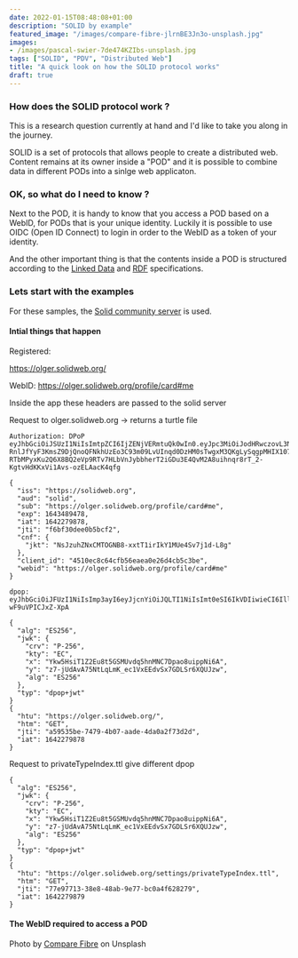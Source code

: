 ```yaml
---
date: 2022-01-15T08:48:08+01:00
description: "SOLID by example"
featured_image: "/images/compare-fibre-jlrnBE3Jn3o-unsplash.jpg"
images:
- /images/pascal-swier-7de474KZIbs-unsplash.jpg
tags: ["SOLID", "PDV", "Distributed Web"]
title: "A quick look on how the SOLID protocol works"
draft: true
---
```


### How does the SOLID protocol work ?

This is a research question currently at hand and I'd like to take you along in the journey.

SOLID is a set of protocols that allows people to create a distributed web. Content remains at its owner inside a "POD" and it is possible to combine data in different PODs into a sinlge web applicaton. 

### OK, so what do I need to know ?

Next to the POD, it is handy to know that you access a POD based on a WebID, for PODs that is your unique identity. Luckily it is possible to use OIDC (Open ID Connect) to login in order to the WebID as a token of your identity. 

And the other important thing is that the contents inside a POD is structured according to the [Linked Data](https://www.w3.org/TR/ldp/) and [RDF](https://www.w3.org/TR/rdf11-concepts/) specifications. 

### Lets start with the examples

For these samples, the [Solid community server](https://github.com/solid/community-server) is used. 

#### Intial things that happen 

Registered:

https://olger.solidweb.org/

WebID: https://olger.solidweb.org/profile/card#me

Inside the app these headers are passed to the solid server

Request to olger.solidweb.org -> returns a turtle file
```
Authorization: DPoP eyJhbGciOiJSUzI1NiIsImtpZCI6IjZENjVERmtuQk0wIn0.eyJpc3MiOiJodHRwczovL3NvbGlkd2ViLm9yZyIsImF1ZCI6InNvbGlkIiwic3ViIjoiaHR0cHM6Ly9vbGdlci5zb2xpZHdlYi5vcmcvcHJvZmlsZS9jYXJkI21lIiwiZXhwIjoxNjQzNDg5NDc4LCJpYXQiOjE2NDIyNzk4NzgsImp0aSI6ImY2YmYzMGRlZTBiNWJjZjIiLCJjbmYiOnsiamt0IjoiTnNKenVoWk54Q01UT0dOQjgteHh0VDFpcklrWTFNVWU0U3Y3ajFkLUw4ZyJ9LCJjbGllbnRfaWQiOiI0NTEwZWM4YzY0Y2ZiNTZlYWVhMGUyNmQ0Y2I1YzNiZSIsIndlYmlkIjoiaHR0cHM6Ly9vbGdlci5zb2xpZHdlYi5vcmcvcHJvZmlsZS9jYXJkI21lIn0.iJkx63wVqnPKak3sq_i7Fa15lumI7un0t5kmekdL4T4C0ORP-RnlJfYyF3KmsZ9DjQnoQFNkhUzEo3C93m09LvUInqd0DzHM0sTwgxM3QKgLySqgpMHIX107Q0buu8OaIJnJIOKcJKxjBUbIugiqwA49KO1NY6QK9gckKK0VRIqOchJC6B2aaA7fla1KKp5x2EVX4I5bhAZripkGgxdKrVxsw_SpCe_fweoZLIgJeLQ7EjyGr_GgaTbIp-RTbMPyxKu2Q6X8BQ2eVp9RTv7HLbVnJybbherT2iGDu3E4QvM2A8uihnqr8rT_2-KgtvHdKKxVi1Avs-ozELAacK4qfg

{
  "iss": "https://solidweb.org",
  "aud": "solid",
  "sub": "https://olger.solidweb.org/profile/card#me",
  "exp": 1643489478,
  "iat": 1642279878,
  "jti": "f6bf30dee0b5bcf2",
  "cnf": {
    "jkt": "NsJzuhZNxCMTOGNB8-xxtT1irIkY1MUe4Sv7j1d-L8g"
  },
  "client_id": "4510ec8c64cfb56eaea0e26d4cb5c3be",
  "webid": "https://olger.solidweb.org/profile/card#me"
}
```

```
dpop: eyJhbGciOiJFUzI1NiIsImp3ayI6eyJjcnYiOiJQLTI1NiIsImt0eSI6IkVDIiwieCI6IllrdzVIc2lUMVoyRXU4dDVHU01VdmRxNWhuTU5DN0RwYW84dWlwcE5pNkEiLCJ5IjoiejctalVkQXZBNzVOdExxTG1LX2VjMVZ4RUVkdlN4N0dETFNyNlhRVUp6dyIsImFsZyI6IkVTMjU2In0sInR5cCI6ImRwb3Arand0In0.eyJodHUiOiJodHRwczovL29sZ2VyLnNvbGlkd2ViLm9yZy8iLCJodG0iOiJHRVQiLCJqdGkiOiJhNTk1MzViZS03NDc5LTRiMDctYWFkZS00ZGEwYTJmNzNkMmQiLCJpYXQiOjE2NDIyNzk4Nzh9.UxknEkuQ6EKKXn7eYCV6xDkJpLJJWyTcIMHBdNJnxUjFZ9zjiEViZhe0J0C5SwiZ0wd4gz-wF9uVPICJxZ-XpA

{
  "alg": "ES256",
  "jwk": {
    "crv": "P-256",
    "kty": "EC",
    "x": "Ykw5HsiT1Z2Eu8t5GSMUvdq5hnMNC7Dpao8uippNi6A",
    "y": "z7-jUdAvA75NtLqLmK_ec1VxEEdvSx7GDLSr6XQUJzw",
    "alg": "ES256"
  },
  "typ": "dpop+jwt"
}
{
  "htu": "https://olger.solidweb.org/",
  "htm": "GET",
  "jti": "a59535be-7479-4b07-aade-4da0a2f73d2d",
  "iat": 1642279878
}
```

Request to privateTypeIndex.ttl give different dpop

```
{
  "alg": "ES256",
  "jwk": {
    "crv": "P-256",
    "kty": "EC",
    "x": "Ykw5HsiT1Z2Eu8t5GSMUvdq5hnMNC7Dpao8uippNi6A",
    "y": "z7-jUdAvA75NtLqLmK_ec1VxEEdvSx7GDLSr6XQUJzw",
    "alg": "ES256"
  },
  "typ": "dpop+jwt"
}
{
  "htu": "https://olger.solidweb.org/settings/privateTypeIndex.ttl",
  "htm": "GET",
  "jti": "77e97713-38e8-48ab-9e77-bc0a4f628279",
  "iat": 1642279879
}
```


#### The WebID required to access a POD



  
Photo by [Compare Fibre](hhttps://unsplash.com/@comparefibre) on Unsplash
